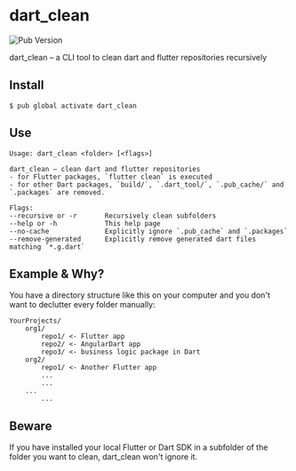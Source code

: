 # dart_clean

![Pub Version](https://img.shields.io/pub/v/dart_clean)

dart_clean – a CLI tool to clean dart and flutter repositories recursively

## Install

```
$ pub global activate dart_clean
```

## Use

```
Usage: dart_clean <folder> [<flags>]

dart_clean – clean dart and flutter repositories
- for Flutter packages, `flutter clean` is executed
- for other Dart packages, `build/`, `.dart_tool/`, `.pub_cache/` and `.packages` are removed.

Flags:
--recursive or -r       Recursively clean subfolders
--help or -h            This help page
--no-cache              Explicitly ignore `.pub_cache` and `.packages`
--remove-generated      Explicitly remove generated dart files matching `*.g.dart`
```

## Example & Why?

You have a directory structure like this on your computer and you don't want to declutter every folder manually:

```
YourProjects/
    org1/
        repo1/ <- Flutter app
        repo2/ <- AngularDart app
        repo3/ <- business logic package in Dart
    org2/
        repo1/ <- Another Flutter app
        ...
        ...
    ...
        ...
```

## Beware

If you have installed your local Flutter or Dart SDK in a subfolder of the folder you want to clean, dart_clean won't ignore it.